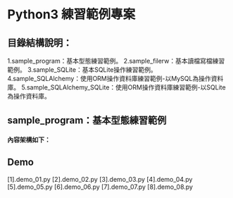 # Python3 練習範例專案

目錄結構說明：
----------------------------------------------------------------------------------------------------------------------------------
1.sample_program：基本型態練習範例。
2.sample_filerw：基本讀檔寫檔練習範例。
3.sample_SQLite：基本SQLite操作練習範例。
4.sample_SQLAlchemy：使用ORM操作資料庫練習範例-以MySQL為操作資料庫。
5.sample_SQLAlchemy_SQLite：使用ORM操作資料庫練習範例-以SQLite為操作資料庫。

sample_program：基本型態練習範例
----------------------------------------------------------------------------------------------------------------------------------
#### 內容架構如下：
## Demo
[1].demo_01.py
[2].demo_02.py
[3].demo_03.py
[4].demo_04.py
[5].demo_05.py
[6].demo_06.py
[7].demo_07.py
[8].demo_08.py
